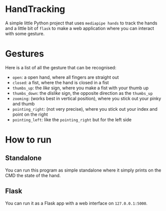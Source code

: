 # HandTracking
 A simple little Python project that uses `mediapipe hands` to track the hands and a little bit of `flask` to make a
 web application where you can interact with some gesture.

# Gestures
Here is a list of all the gesture that can be recognised:
- `open`: a open hand, where all fingers are straight out
- `closed`: a fist, where the hand is closed in a fist
- `thumbs_up`: the *like* sign, where you make a fist with your thumb up
- `thumbs_down`: the *dislike* sign, the opposite direction as the `thumbs_up`
- `zooming`: (works best in vertical position), where you stick out your pinky and thumb
- `pointing_right`: (not very precise), where you stick out your index and point on the right
- `pointing_left`: like the `pointing_right` but for the left side

# How to run
## Standalone
You can run this program as simple standalone where it simply prints on the CMD the state of the hand.

## Flask
You can run it as a Flask app with a web interface on `127.0.0.1:5000`.